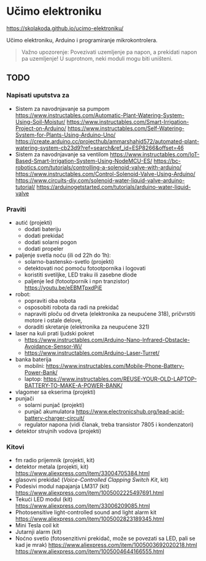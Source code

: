 # Učimo elektroniku

https://skolakoda.github.io/ucimo-elektroniku/

Učimo elektroniku, Arduino i programiranje mikrokontrolera.

> Važno upozorenje: Povezivati uzemljenje pa napon, a prekidati napon pa uzemljenje! U suprotnom, neki moduli mogu biti uništeni.

## TODO

### Napisati uputstva za 
- Sistem za navodnjavanje sa pumpom
  https://www.instructables.com/Automatic-Plant-Watering-System-Using-Soil-Moistur/
  https://www.instructables.com/Smart-Irrigation-Project-on-Arduino/
  https://www.instructables.com/Self-Watering-System-for-Plants-Using-Arduino-Uno/
  https://create.arduino.cc/projecthub/ammarshahid572/automated-plant-watering-system-cb23d9?ref=search&ref_id=ESP8266&offset=46
- Sistem za navodnjavanje sa ventilom
  https://www.instructables.com/IoT-Based-Smart-Irrigation-System-Using-NodeMCU-ES/
  https://bc-robotics.com/tutorials/controlling-a-solenoid-valve-with-arduino/
  https://www.instructables.com/Control-Solenoid-Valve-Using-Arduino/
  https://www.circuits-diy.com/solenoid-water-liquid-valve-arduino-tutorial/
  https://arduinogetstarted.com/tutorials/arduino-water-liquid-valve

### Praviti
- autić (projekti)
  - dodati bateriju
  - dodati prekidač
  - dodati solarni pogon
  - dodati propeler
- paljenje svetla noću (ili od 22h do 1h):
  - solarno-bastensko-svetlo (projekti)
  - detektovati noć pomoću fotootpornika i logovati
  - koristiti svetiljke, LED traku ili zasebne diode 
  - paljenje led (fotootpornik i npn tranzistor) https://youtu.be/eEBMTpxdPiE
- robot:
  - popraviti oba robota
  - osposobiti robota da radi na prekidač
  - napraviti ploču od drveta (elektronika za neupućene 318), pričvrstiti motore i ostale delove, 
  - doraditi skretanje (elektronika za neupućene 321)
- laser na kuli prati ljudski pokret
  - https://www.instructables.com/Arduino-Nano-Infrared-Obstacle-Avoidance-Sensor-Wi/
  - https://www.instructables.com/Arduino-Laser-Turret/
- banka baterija
  - mobilni: https://www.instructables.com/Mobile-Phone-Battery-Power-Bank/
  - laptop: https://www.instructables.com/REUSE-YOUR-OLD-LAPTOP-BATTERY-TO-MAKE-A-POWER-BANK/
- vlagomer sa ekserima (projekti)
- punjači
  - solarni punjač (projekti)
  - punjač akumulatora https://www.electronicshub.org/lead-acid-battery-charger-circuit/
  - regulator napona (vidi članak, treba transistor 7805 i kondenzatori)
- detektor strujnih vodova (projekti)

### Kitovi
- fm radio prijemnik (projekti, kit)
- detektor metala (projekti, kit)
  https://www.aliexpress.com/item/33004705384.html
- glasovni prekidač (*Voice-Controlled Clapping Switch Kit*, kit)
- Podesivi modul napajanja LM317 (kit)
  https://www.aliexpress.com/item/1005002225497691.html
- Tekući LED modul (kit)
  https://www.aliexpress.com/item/33006209085.html
- Photosensitive light-controlled sound and light alarm kit 
  https://www.aliexpress.com/item/1005002823189345.html
- Mini Tesla coil kit
- Jutarnji alarm (kit)
- Noćno svetlo (fotosenzitivni prekidač, može se povezati sa LED, pali se kad je mrak)
  https://www.aliexpress.com/item/1005003692020218.html
  https://www.aliexpress.com/item/1005004644166555.html